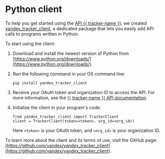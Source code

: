 # Python client

To help you get started using the [API {{ tracker-name }}](https://tech.yandex.com/connect/tracker/), we created [yandex_tracker_client](https://github.com/yandex/yandex_tracker_client), a dedicated package that lets you easily add API calls to programs written in Python.

To start using the client:

1. Download and install the newest version of Python from [https://www.python.org/downloads/](https://www.python.org/downloads/).

1. Run the following command in your OS command line:

    ```
    pip install yandex_tracker_client
    ```

1. Receive your OAuth token and organization ID to access the API. For more information, see the [{{ tracker-name }} API documentation](https://tech.yandex.com/connect/tracker/api/concepts/access-docpage/).

1. Initialize the client in your program's code:

    ```
    from yandex_tracker_client import TrackerClient
    client = TrackerClient(token=<token>, org_id=<org_id>)
    ```

    Here `<token>` is your OAuth token, and `<org_id>` is your organization ID.

To learn more about the client and its terms of use, visit the GitHub page: [https://github.com/yandex/yandex_tracker_client](https://github.com/yandex/yandex_tracker_client).




